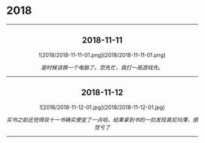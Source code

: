 # 2018

----------
## <center>2018-11-11</center>

<center>![2018/2018-11-11-01.png](2018/2018-11-11-01.png)</center>

*<center>是时候该换一个电脑了。您先忙，我打一局游戏先。</center>*

----------

## <center>2018-11-12</center>

<center>![2018/2018-11-12-01.jpg](2018/2018-11-12-01.jpg)</center>

*<center>买书之前还觉得双十一书确实便宜了一点哈，结果拿到书的一刻发现真尼玛薄，感觉亏了</center>*

----------

